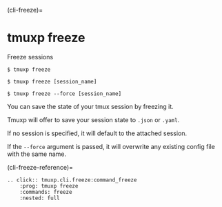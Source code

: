 (cli-freeze)=

# tmuxp freeze

Freeze sessions

```console
$ tmuxp freeze
```

```console
$ tmuxp freeze [session_name]
```

```console
$ tmuxp freeze --force [session_name]
```

You can save the state of your tmux session by freezing it.

Tmuxp will offer to save your session state to `.json` or `.yaml`.

If no session is specified, it will default to the attached session.

If the `--force` argument is passed, it will overwrite any existing config file with the same name.

(cli-freeze-reference)=

```{eval-rst}
.. click:: tmuxp.cli.freeze:command_freeze
    :prog: tmuxp freeze
    :commands: freeze
    :nested: full
```
